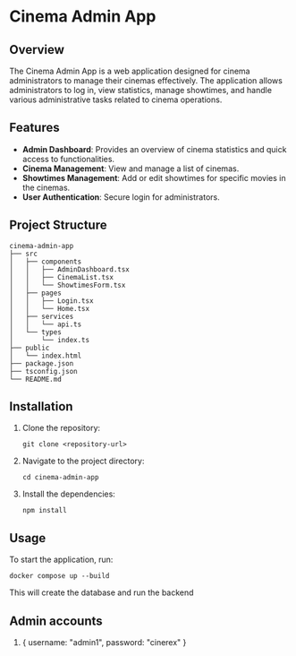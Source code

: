 # Cinema Admin App

## Overview
The Cinema Admin App is a web application designed for cinema administrators to manage their cinemas effectively. The application allows administrators to log in, view statistics, manage showtimes, and handle various administrative tasks related to cinema operations.

## Features
- **Admin Dashboard**: Provides an overview of cinema statistics and quick access to functionalities.
- **Cinema Management**: View and manage a list of cinemas.
- **Showtimes Management**: Add or edit showtimes for specific movies in the cinemas.
- **User Authentication**: Secure login for administrators.

## Project Structure
```
cinema-admin-app
├── src
│   ├── components
│   │   ├── AdminDashboard.tsx
│   │   ├── CinemaList.tsx
│   │   └── ShowtimesForm.tsx
│   ├── pages
│   │   ├── Login.tsx
│   │   └── Home.tsx
│   ├── services
│   │   └── api.ts
│   └── types
│       └── index.ts
├── public
│   └── index.html
├── package.json
├── tsconfig.json
└── README.md
```

## Installation
1. Clone the repository:
   ```
   git clone <repository-url>
   ```
2. Navigate to the project directory:
   ```
   cd cinema-admin-app
   ```
3. Install the dependencies:
   ```
   npm install
   ```

## Usage
To start the application, run:
```
docker compose up --build
```
This will create the database and run the backend

## Admin accounts
1. {
   username: "admin1",
   password: "cinerex"
}